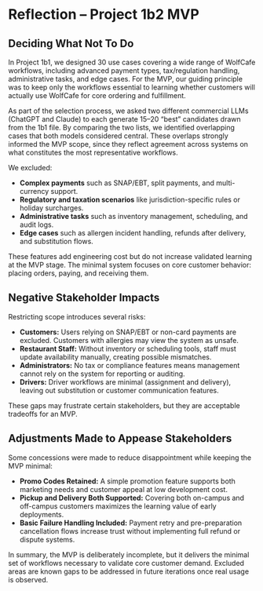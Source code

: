 # Reflection – Project 1b2 MVP

## Deciding What Not To Do
In Project 1b1, we designed 30 use cases covering a wide range of WolfCafe workflows, including advanced payment types, tax/regulation handling, administrative tasks, and edge cases. For the MVP, our guiding principle was to keep only the workflows essential to learning whether customers will actually use WolfCafe for core ordering and fulfillment.

As part of the selection process, we asked two different commercial LLMs (ChatGPT and Claude) to each generate 15–20 “best” candidates drawn from the 1b1 file. By comparing the two lists, we identified overlapping cases that both models considered central. These overlaps strongly informed the MVP scope, since they reflect agreement across systems on what constitutes the most representative workflows.

We excluded:
- **Complex payments** such as SNAP/EBT, split payments, and multi-currency support.  
- **Regulatory and taxation scenarios** like jurisdiction-specific rules or holiday surcharges.  
- **Administrative tasks** such as inventory management, scheduling, and audit logs.  
- **Edge cases** such as allergen incident handling, refunds after delivery, and substitution flows.  

These features add engineering cost but do not increase validated learning at the MVP stage. The minimal system focuses on core customer behavior: placing orders, paying, and receiving them.

## Negative Stakeholder Impacts
Restricting scope introduces several risks:
- **Customers:** Users relying on SNAP/EBT or non-card payments are excluded. Customers with allergies may view the system as unsafe.  
- **Restaurant Staff:** Without inventory or scheduling tools, staff must update availability manually, creating possible mismatches.  
- **Administrators:** No tax or compliance features means management cannot rely on the system for reporting or auditing.  
- **Drivers:** Driver workflows are minimal (assignment and delivery), leaving out substitution or customer communication features.  

These gaps may frustrate certain stakeholders, but they are acceptable tradeoffs for an MVP.

## Adjustments Made to Appease Stakeholders
Some concessions were made to reduce disappointment while keeping the MVP minimal:
- **Promo Codes Retained:** A simple promotion feature supports both marketing needs and customer appeal at low development cost.  
- **Pickup and Delivery Both Supported:** Covering both on-campus and off-campus customers maximizes the learning value of early deployments.  
- **Basic Failure Handling Included:** Payment retry and pre-preparation cancellation flows increase trust without implementing full refund or dispute systems.  

In summary, the MVP is deliberately incomplete, but it delivers the minimal set of workflows necessary to validate core customer demand. Excluded areas are known gaps to be addressed in future iterations once real usage is observed.